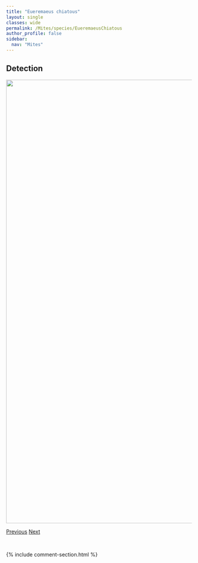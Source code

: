 ```yaml
---
title: "Eueremaeus chiatous"
layout: single
classes: wide
permalink: /Mites/species/EueremaeusChiatous
author_profile: false
sidebar:
  nav: "Mites"
---
```


<h2>Detection</h2>

<a href="https://drive.google.com/uc?export=view&id=1HROKJgLXA1du5mIzp1X432U64v-Lx-9j">
<img src="https://drive.google.com/uc?export=view&id=1HROKJgLXA1du5mIzp1X432U64v-Lx-9j" height = "1200" width = "800">
</a>


<a href="/DevelopmentWebsite/Mites/species/EueremaeusAridulus" class="pagination--pager" title="Eueremaeus aridulus">Previous</a> <a href="/DevelopmentWebsite/Mites/species/EueremaeusFoveolatus" class="pagination--pager" title="Eueremaeus foveolatus">Next</a>

<p>&nbsp;</p>

{% include comment-section.html %}
